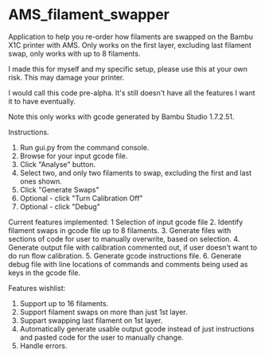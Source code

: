 # AMS_filament_swapper
Application to help you re-order how filaments are swapped on the Bambu X1C printer with AMS. Only works on the first layer, excluding last filament swap, only works with up to 8 filaments.

I made this for myself and my specific setup, please use this at your own risk. This may damage your printer.

I would call this code pre-alpha. It's still doesn't have all the features I want it to have eventually. 

Note this only works with gcode generated by Bambu Studio 1.7.2.51.

Instructions.
1. Run gui.py from the command console.
2. Browse for your input gcode file.
3. Click "Analyse" button.
4. Select two, and only two filaments to swap, excluding the first and last ones shown.
5. Click "Generate Swaps"
6. Optional - click "Turn Calibration Off"
7. Optional - click "Debug"

Current features implemented:
1 Selection of input gcode file
2. Identify filament swaps in gcode file up to 8 filaments.
3. Generate files with sections of code for user to manually overwrite, based on selection.
4. Generate output file with calibration commented out, if user doesn't want to do run flow calibration.
5. Generate gcode instructions file.
6. Generate debug file with line locations of commands and comments being used as keys in the gcode file.

Features wishlist:
1. Support up to 16 filaments.
2. Support filament swaps on more than just 1st layer.
3. Suppart swapping last filament on 1st layer.
4. Automatically generate usable output gcode instead of just instructions and pasted code for the user to manually change.
5. Handle errors.
